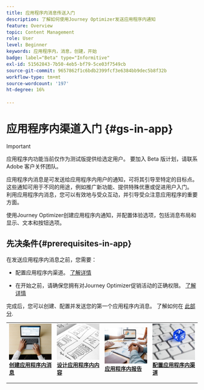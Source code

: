 ```yaml
---
title: 应用程序内消息传送入门
description: 了解如何使用Journey Optimizer发送应用程序内通知
feature: Overview
topic: Content Management
role: User
level: Beginner
keywords: 应用程序内，消息，创建，开始
badge: label="Beta" type="Informitive"
exl-id: 51562843-7b50-4eb5-bf79-5ce03f7549cb
source-git-commit: 9657862f1c6bdb2399fcf3e6384bb9dec5b8f32b
workflow-type: tm+mt
source-wordcount: '197'
ht-degree: 16%

---
```


# 应用程序内渠道入门 {#gs-in-app}

>[!IMPORTANT]
>
>应用程序内功能当前仅作为测试版提供给选定用户。 要加入 Beta 版计划，请联系 Adobe 客户关怀团队。

应用程序内消息是可发送给应用程序内用户的通知，可将其引导至特定的目标点。 这些通知可用于不同的用途，例如推广新功能、提供特殊优惠或促进用户入门。 利用应用程序内消息，您可以有效地与受众互动，并引导受众注意应用程序的重要方面。

使用Journey Optimizer创建应用程序内通知，并配置体验选项，包括消息布局和显示、文本和按钮选项。

## 先决条件{#prerequisites-in-app}

在发送应用程序内消息之前，您需要：

* 配置应用程序内渠道。 [了解详情](inapp-configuration.md)

* 在开始之前，请确保您拥有对Journey Optimizer促销活动的正确权限。 [了解详情](../campaigns/get-started-with-campaigns.md#campaign-prerequisites)

完成后，您可以创建、配置并发送您的第一个应用程序内消息。 了解如何在 [此部分](create-in-app.md).

<table style="table-layout:fixed"><tr style="border: 0;">
<td>
<a href="create-in-app.md">
<img alt="潜在客户" src="../assets/do-not-localize/inapp-create.jpeg">
</a>
<div><a href="create-in-app.md"><strong>创建应用程序内消息</strong>
</div>
<p>
</td>
<td>
<a href="design-in-app.md">
<img alt="不频繁" src="../assets/do-not-localize/inapp-design.jpg">
</a>
<div>
<a href="design-in-app.md"><strong>设计应用程序内内容</strong></a>
</div>
<p></td>
<td>
<a href="../reports/campaign-global-report.md#inapp-global">
<img alt="验证" src="../assets/do-not-localize/inapp-report.jpg">
</a>
<div>
<a href="../reports/campaign-global-report.md#inapp-global"><strong>应用程序内报告</strong></a>
</div>
<p>
</td>
<td>
<a href="inapp-configuration.md">
<img alt="验证" src="../assets/do-not-localize/inapp-config.jpg">
</a>
<div>
<a href="inapp-configuration.md"><strong>配置应用程序内渠道</strong></a>
</div>
<p>
</td>
</tr></table>
